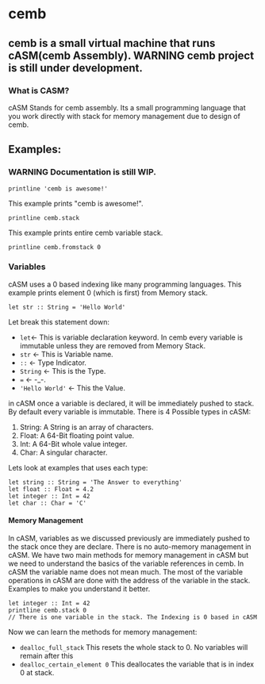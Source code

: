 # cemb
## cemb is a small virtual machine that runs cASM(cemb Assembly). WARNING cemb project is still under development.

### What is CASM?
cASM Stands for cemb assembly. Its a small programming language that you work directly with stack for memory management
due to design of cemb.

## Examples:
### WARNING Documentation is still WIP.
```
printline 'cemb is awesome!'
```
This example prints "cemb is awesome!".
```
printline cemb.stack
```
This example prints entire cemb variable stack.
```
printline cemb.fromstack 0
```
### Variables
cASM uses a 0 based indexing like many programming languages.
This example prints element 0 (which is first) from Memory stack.
```
let str :: String = 'Hello World'
```
Let break this statement down:
- ```let```<- This is variable declaration keyword. In cemb every variable is immutable unless they are removed from Memory Stack.
- ```str``` <- This is Variable name.
- ```::``` <- Type Indicator.
- ```String``` <- This is the Type. 
- ```=``` <- -_-.
- ```'Hello World'``` <- This the Value.

in cASM once a variable is declared, it will be immediately pushed to stack.
By default every variable is immutable.
There is 4 Possible types in cASM:
1. String: A String is an array of characters.
2. Float: A 64-Bit floating point value.
3. Int: A 64-Bit whole value integer.
4. Char: A singular character.

Lets look at examples that uses each type:
```
let string :: String = 'The Answer to everything'
let float :: Float = 4.2
let integer :: Int = 42
let char :: Char = 'C'
```
#### Memory Management
In cASM, variables as we discussed previously are immediately pushed to the stack once they are declare. 
There is no auto-memory management in cASM. 
We have two main methods for memory management in cASM but we need to understand the basics of the variable references in cemb.
In cASM the variable name does not mean much. The most of the variable operations in cASM are done with the address of the variable in the stack.
Examples to make you understand it better.
```
let integer :: Int = 42
printline cemb.stack 0
// There is one variable in the stack. The Indexing is 0 based in cASM
```
Now we can learn the methods for memory management:
- ```dealloc_full_stack```
This resets the whole stack to 0. No variables will remain after this
- ```dealloc_certain_element 0```
This deallocates the variable that is in index 0 at stack.


